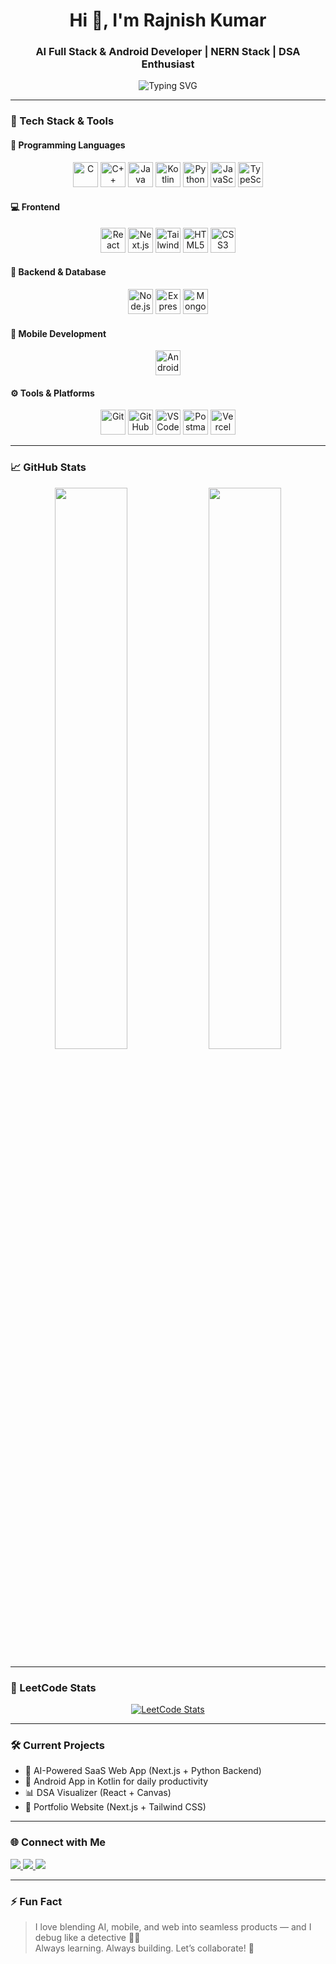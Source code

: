 <!-- Rajnish Kumar GitHub Profile README -->

<h1 align="center">Hi 👋, I'm Rajnish Kumar</h1>
<h3 align="center">AI Full Stack & Android Developer | NERN Stack | DSA Enthusiast</h3>

<p align="center">
  <img src="https://readme-typing-svg.herokuapp.com?font=Fira+Code&duration=3000&pause=1000&center=true&vCenter=true&width=435&lines=AI+Full+Stack+Developer;Android+Developer+in+Kotlin;310%2B+LeetCode+Problems+Solved;Machine+Learning+Explorer;Clean+Code+Advocate;NERN+Stack+Engineer" alt="Typing SVG" />
</p>

---

### 🚀 Tech Stack & Tools

#### 🧠 Programming Languages
<p align="center">
  <img src="https://cdn.jsdelivr.net/gh/devicons/devicon/icons/c/c-original.svg" height="40" alt="C" />
  <img src="https://cdn.jsdelivr.net/gh/devicons/devicon/icons/cplusplus/cplusplus-original.svg" height="40" alt="C++" />
  <img src="https://cdn.jsdelivr.net/gh/devicons/devicon/icons/java/java-original.svg" height="40" alt="Java" />
  <img src="https://cdn.jsdelivr.net/gh/devicons/devicon/icons/kotlin/kotlin-original.svg" height="40" alt="Kotlin" />
  <img src="https://cdn.jsdelivr.net/gh/devicons/devicon/icons/python/python-original.svg" height="40" alt="Python" />
  <img src="https://cdn.jsdelivr.net/gh/devicons/devicon/icons/javascript/javascript-original.svg" height="40" alt="JavaScript" />
  <img src="https://cdn.jsdelivr.net/gh/devicons/devicon/icons/typescript/typescript-original.svg" height="40" alt="TypeScript" />
</p>

#### 💻 Frontend
<p align="center">
  <img src="https://cdn.jsdelivr.net/gh/devicons/devicon/icons/react/react-original.svg" height="40" alt="React" />
  <img src="https://cdn.jsdelivr.net/gh/devicons/devicon/icons/nextjs/nextjs-original.svg" height="40" alt="Next.js" />
  <img src="https://cdn.jsdelivr.net/gh/devicons/devicon/icons/tailwindcss/tailwindcss-plain.svg" height="40" alt="Tailwind CSS" />
  <img src="https://cdn.jsdelivr.net/gh/devicons/devicon/icons/html5/html5-original.svg" height="40" alt="HTML5" />
  <img src="https://cdn.jsdelivr.net/gh/devicons/devicon/icons/css3/css3-original.svg" height="40" alt="CSS3" />
</p>

#### 🔧 Backend & Database
<p align="center">
  <img src="https://cdn.jsdelivr.net/gh/devicons/devicon/icons/nodejs/nodejs-original.svg" height="40" alt="Node.js" />
  <img src="https://cdn.jsdelivr.net/gh/devicons/devicon/icons/express/express-original.svg" height="40" alt="Express.js" />
  <img src="https://cdn.jsdelivr.net/gh/devicons/devicon/icons/mongodb/mongodb-original.svg" height="40" alt="MongoDB" />
</p>

#### 📱 Mobile Development
<p align="center">
  <img src="https://cdn.jsdelivr.net/gh/devicons/devicon/icons/android/android-original.svg" height="40" alt="Android" />
</p>

#### ⚙️ Tools & Platforms
<p align="center">
  <img src="https://cdn.jsdelivr.net/gh/devicons/devicon/icons/git/git-original.svg" height="40" alt="Git" />
  <img src="https://cdn.jsdelivr.net/gh/devicons/devicon/icons/github/github-original.svg" height="40" alt="GitHub" />
  <img src="https://cdn.jsdelivr.net/gh/devicons/devicon/icons/vscode/vscode-original.svg" height="40" alt="VS Code" />
  <img src="https://cdn.jsdelivr.net/gh/devicons/devicon/icons/postman/postman-original.svg" height="40" alt="Postman" />
  <img src="https://www.svgrepo.com/show/327408/logo-vercel.svg" height="40" alt="Vercel" />
</p>

---

### 📈 GitHub Stats

<p align="center">
  <img src="https://github-readme-stats.vercel.app/api?username=rajnishkumar1906&show_icons=true&theme=radical" width="48%" />
  <img src="https://github-readme-streak-stats.herokuapp.com/?user=rajnishkumar1906&theme=radical" width="48%" />
</p>

---

### 🧠 LeetCode Stats

<p align="center">
  <a href="https://leetcode.com/u/rajnishk71249/" target="_blank">
    <img src="https://leetcard.jacoblin.cool/rajnishk71249?theme=dark&ext=contest&font=Baloo" alt="LeetCode Stats" />
  </a>
</p>

---

### 🛠️ Current Projects

- 🤖 AI-Powered SaaS Web App (Next.js + Python Backend)
- 📱 Android App in Kotlin for daily productivity
- 📊 DSA Visualizer (React + Canvas)
- 💼 Portfolio Website (Next.js + Tailwind CSS)

---

### 🌐 Connect with Me

<p align="left">
  <a href="https://www.linkedin.com/in/rajnish-kumar-893698252/" target="_blank">
    <img src="https://img.shields.io/badge/-LinkedIn-blue?style=flat&logo=linkedin" />
  </a>
  <a href="mailto:your.email@example.com">
    <img src="https://img.shields.io/badge/-Gmail-red?style=flat&logo=gmail&logoColor=white" />
  </a>
  <a href="https://leetcode.com/u/rajnishk71249/" target="_blank">
    <img src="https://img.shields.io/badge/LeetCode-FFA116?style=flat&logo=leetcode&logoColor=white" />
  </a>
</p>

---

### ⚡ Fun Fact

> I love blending AI, mobile, and web into seamless products — and I debug like a detective 🕵️‍♂️  
> Always learning. Always building. Let’s collaborate! 🚀
